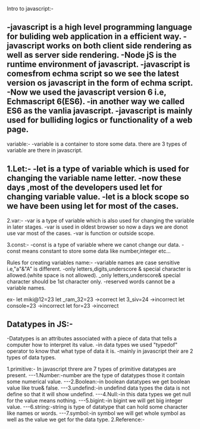 Intro to javascript:-

-javascript is a high level programming language for buliding web application in a efficient way.
-javascript works on both client side rendering as well as server side rendering.
-Node jS is the runtime environment of javascript.
-javascript is comesfrom echma script so we see the latest version os javascript in the form  of echma script.
-Now we used the javascript version 6 i.e, Echmascript 6(ES6).
-in another way we called ES6 as the vanlia javascript.
-javascript is mainly used for bulliding logics or functionality of a web page.
-


variable:-
-variable is a container to store some data.
there are 3 types of variable are there in javascript.


1.Let:-
-let is a type of variable which is used for changing the variable name letter.
-now these days ,most of the developers used let for changing variable value.
-let is a block scope so we have been using let for most of the cases.
-

 
2.var:-
-var is a type of variable which is also used for changing the variable in later stages.
-var is used in oldest browser so now a days we are donot use var  most of the cases.
-var is function or outside scope.



3.const:-
-const is a type of variable where we canot change our data.
-const means constant to store some data like number,integer etc...

Rules for creating variables name:-
-variable names are case sensitive i.e,"a"&"A" is different.
-only letters,digits,underscore & special character is allowed.(white space is not allowed).
_only letters,underscore& special character should be 1st character only.
-reserved words cannot be a variable names.

ex-
let miki@12=23
let _ram_32=23 ->correct
let 3_siv=24    ->incorrect
let console=23  ->incorrect
let for=23   ->incorrect


Datatypes in JS:-
-
-Datatypes is an attributes associated with a piece of data that tells a computer how to interpret its value.
-in data types we used "typedof" operator to know that what type of data it is.
-mainly in javascript their are 2 types of data types.


1.primitive:-
In javascript threre are 7 types of primitive datatypes are present.
---1.Number:-number are the type of datatypes those it contain some numerical value.
---2.Boolean:-in boolean datatypes we get boolean value like true& false.
---3.undefind:-in undefind data types the data is not define so that it will show undefind.
---4.Null:-in this data types we get null for the value means nothing.
---5.bigint:-in bigint we will get  big integer value.
---6.string:-string is type of datatype that can hold some character like names or words.
---7.symbol:-in symbol we will get whole symbol as well as the value we get for the data type.
2.Reference:-

